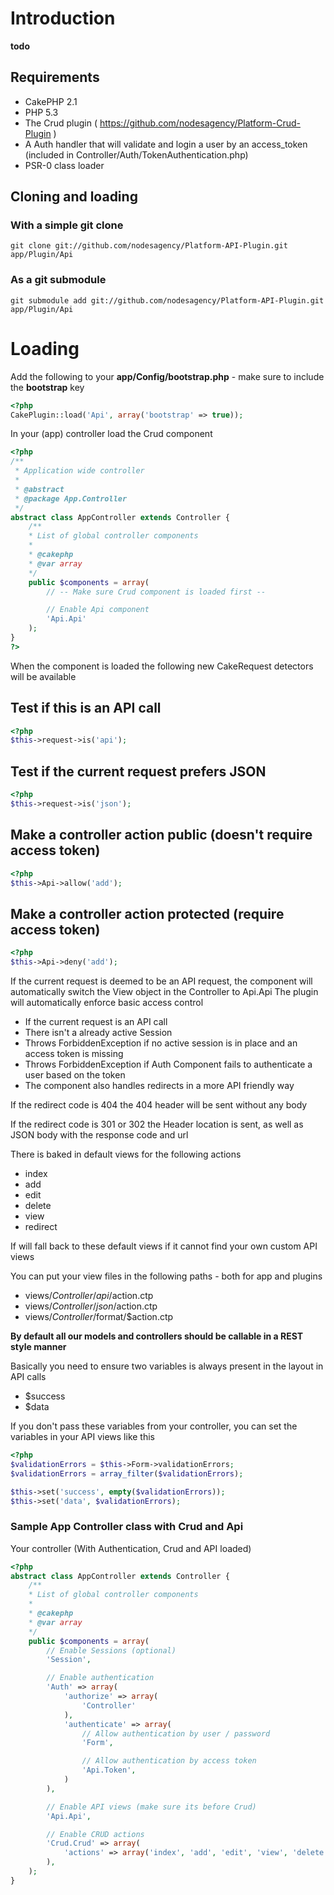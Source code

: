 # Introduction

__todo__

## Requirements

* CakePHP 2.1
* PHP 5.3
* The Crud plugin ( https://github.com/nodesagency/Platform-Crud-Plugin )
* A Auth handler that will validate and login a user by an access_token (included in Controller/Auth/TokenAuthentication.php)
* PSR-0 class loader

## Cloning and loading

### With a simple git clone

```
git clone git://github.com/nodesagency/Platform-API-Plugin.git app/Plugin/Api
```

### As a git submodule

```
git submodule add git://github.com/nodesagency/Platform-API-Plugin.git app/Plugin/Api
```

# Loading
Add the following to your __app/Config/bootstrap.php__ - make sure to include the __bootstrap__ key

```php
<?php
CakePlugin::load('Api', array('bootstrap' => true));
```

In your (app) controller load the Crud component

```php
<?php
/**
 * Application wide controller
 *
 * @abstract
 * @package App.Controller
 */
abstract class AppController extends Controller {
    /**
    * List of global controller components
    *
    * @cakephp
    * @var array
    */
    public $components = array(
        // -- Make sure Crud component is loaded first --

        // Enable Api component
        'Api.Api'
    );
}
?>
```

When the component is loaded the following new CakeRequest detectors will be available

## Test if this is an API call

```php
<?php
$this->request->is('api');
```

## Test if the current request prefers JSON

```php
<?php
$this->request->is('json');
```

## Make a controller action public (doesn't require access token)

```php
<?php
$this->Api->allow('add');
```

## Make a controller action protected (require access token)

```php
<?php
$this->Api->deny('add');
```

If the current request is deemed to be an API request, the component will automatically switch the View object in the Controller to Api.Api
The plugin will automatically enforce basic access control

* If the current request is an API call
* There isn't a already active Session
* Throws ForbiddenException if no active session is in place and an access token is missing
* Throws ForbiddenException if Auth Component fails to authenticate a user based on the token
* The component also handles redirects in a more API friendly way

If the redirect code is 404 the 404 header will be sent without any body

If the redirect code is 301 or 302 the Header location is sent, as well as JSON body with the response code and url

There is baked in default views for the following actions

* index
* add
* edit
* delete
* view
* redirect

If will fall back to these default views if it cannot find your own custom API views

You can put your view files in the following paths - both for app and plugins

* views/$Controller/api/$action.ctp
* views/$Controller/json/$action.ctp
* views/$Controller/$format/$action.ctp

__By default all our models and controllers should be callable in a REST style manner__

Basically you need to ensure two variables is always present in the layout in API calls

* $success
* $data

If you don't pass these variables from your controller, you can set the variables in your API views like this

```php
<?php
$validationErrors = $this->Form->validationErrors;
$validationErrors = array_filter($validationErrors);

$this->set('success', empty($validationErrors));
$this->set('data', $validationErrors);
````

### Sample App Controller class with Crud and Api

Your controller (With Authentication, Crud and API loaded)

```php
<?php
abstract class AppController extends Controller {
    /**
	* List of global controller components
	*
	* @cakephp
	* @var array
	*/
	public $components = array(
		// Enable Sessions (optional)
		'Session',

    	// Enable authentication
		'Auth' => array(
			'authorize' => array(
				'Controller'
			),
			'authenticate' => array(
				// Allow authentication by user / password
				'Form',

				// Allow authentication by access token
				'Api.Token',
			)
		),

		// Enable API views (make sure its before Crud)
		'Api.Api',

		// Enable CRUD actions
		'Crud.Crud' => array(
			'actions' => array('index', 'add', 'edit', 'view', 'delete')
		),
    );
}
```